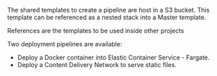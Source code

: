 
The shared templates to create a pipeline are host in a S3 bucket.
This template can be referenced as a nested stack into a Master template.

References are the templates to be used inside other projects

Two deployment pipelines are available:
- Deploy a Docker container into Elastic Container Service - Fargate.
- Deploy a Content Delivery Network to serve static files.
